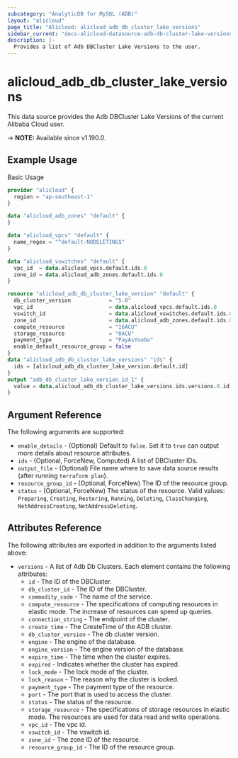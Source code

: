 ```yaml
---
subcategory: "AnalyticDB for MySQL (ADB)"
layout: "alicloud"
page_title: "Alicloud: alicloud_adb_db_cluster_lake_versions"
sidebar_current: "docs-alicloud-datasource-adb-db-cluster-lake-versions"
description: |-
  Provides a list of Adb DBCluster Lake Versions to the user.
---
```


# alicloud\_adb\_db\_cluster\_lake\_versions

This data source provides the Adb DBCluster Lake Versions of the current Alibaba Cloud user.

-> **NOTE:** Available since v1.190.0.

## Example Usage

Basic Usage

```terraform
provider "alicloud" {
  region = "ap-southeast-1"
}

data "alicloud_adb_zones" "default" {
}

data "alicloud_vpcs" "default" {
  name_regex = "^default-NODELETING$"
}

data "alicloud_vswitches" "default" {
  vpc_id  = data.alicloud_vpcs.default.ids.0
  zone_id = data.alicloud_adb_zones.default.ids.0
}

resource "alicloud_adb_db_cluster_lake_version" "default" {
  db_cluster_version            = "5.0"
  vpc_id                        = data.alicloud_vpcs.default.ids.0
  vswitch_id                    = data.alicloud_vswitches.default.ids.0
  zone_id                       = data.alicloud_adb_zones.default.ids.0
  compute_resource              = "16ACU"
  storage_resource              = "0ACU"
  payment_type                  = "PayAsYouGo"
  enable_default_resource_group = false
}
data "alicloud_adb_db_cluster_lake_versions" "ids" {
  ids = [alicloud_adb_db_cluster_lake_version.default.id]
}
output "adb_db_cluster_lake_version_id_1" {
  value = data.alicloud_adb_db_cluster_lake_versions.ids.versions.0.id
}
```

## Argument Reference

The following arguments are supported:

* `enable_details` - (Optional) Default to `false`. Set it to `true` can output more details about resource attributes.
* `ids` - (Optional, ForceNew, Computed)  A list of DBCluster IDs.
* `output_file` - (Optional) File name where to save data source results (after running `terraform plan`).
* `resource_group_id` - (Optional, ForceNew) The ID of the resource group.
* `status` - (Optional, ForceNew) The status of the resource. Valid values: `Preparing`, `Creating`, `Restoring`, `Running`, `Deleting`, `ClassChanging`, `NetAddressCreating`, `NetAddressDeleting`.

## Attributes Reference

The following attributes are exported in addition to the arguments listed above:

* `versions` - A list of Adb Db Clusters. Each element contains the following attributes:
  * `id` - The ID of the DBCluster.
  * `db_cluster_id` - The ID of the DBCluster.
  * `commodity_code` - The name of the service.
  * `compute_resource` - The specifications of computing resources in elastic mode. The increase of resources can speed up queries.
  * `connection_string` - The endpoint of the cluster.
  * `create_time` - The CreateTime of the ADB cluster.
  * `db_cluster_version` - The db cluster version.
  * `engine` - The engine of the database.
  * `engine_version` - The engine version of the database.
  * `expire_time` - The time when the cluster expires.
  * `expired` - Indicates whether the cluster has expired.
  * `lock_mode` - The lock mode of the cluster.
  * `lock_reason` - The reason why the cluster is locked.
  * `payment_type` - The payment type of the resource.
  * `port` - The port that is used to access the cluster.
  * `status` - The status of the resource.
  * `storage_resource` - The specifications of storage resources in elastic mode. The resources are used for data read and write operations.
  * `vpc_id` - The vpc id.
  * `vswitch_id` - The vswitch id.
  * `zone_id` - The zone ID  of the resource.
  * `resource_group_id` - The ID of the resource group.